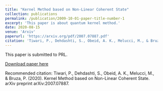```yaml
---
title: "Kernel Method based on Non-Linear Coherent State"
collection: publications
permalink: /publication/2009-10-01-paper-title-number-1
excerpt: 'This paper is about quantum kernel method.'
date: 2020-08-15
venue: 'Arxiv'
paperurl: 'https://arxiv.org/pdf/2007.07887.pdf'
citation: 'Tiwari, P., Dehdashti, S., Obeid, A. K., Melucci, M., & Bruza, P. (2020). Kernel Method based on Non-Linear Coherent State. arXiv preprint arXiv:2007.07887.'
---
```

This paper is submitted to PRL.

[Download paper here](https://github.com/prayagtiwari/prayagtiwari.github.io/files/KMNCS.pdf)

Recommended citation: Tiwari, P., Dehdashti, S., Obeid, A. K., Melucci, M., & Bruza, P. (2020). Kernel Method based on Non-Linear Coherent State. arXiv preprint arXiv:2007.07887.
